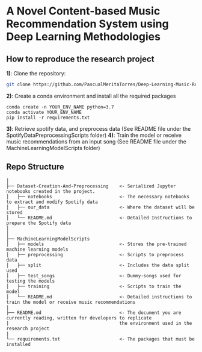 # A Novel Content-based Music Recommendation System using Deep Learning Methodologies

## How to reproduce the research project
**1)**: Clone the repository:
```sh
git clone https://github.com/PascualMeritaTorres/Deep-Learning-Music-Recommendation-System.git
```

**2)**: Create a conda environment and install all the required packages
```
conda create -n YOUR_ENV_NAME python=3.7
conda activate YOUR_ENV_NAME
pip install -r requirements.txt
```

**3)**: Retrieve spotify data, and preprocess data (See README file under the SpotifyDataPreprocessingScripts folder)
**4)**: Train the model or receive music recommendations from an input song (See README file under the MachineLearningModelScripts folder)

## Repo Structure
```
│
├── Dataset-Creation-And-Preprocessing    <- Serialized Jupyter notebooks created in the project.
│   ├── notebooks                         <- The necessary notebooks to extract and modify Spotify data
│   ├── our_data                          <- Where the dataset will be stored
│   └── README.md                         <- Detailed Instructions to prepare the Spotify data
│
│
├── MachineLearningModelScripts
│   ├── models                            <- Stores the pre-trained machine learning models
│   ├── preprocessing                     <- Scripts to preprocess data
│   ├── split                             <- Includes the data split used 
│   ├── test_songs                        <- Dummy-songs used for testing the models
│   ├── training                          <- Scripts to train the model
│   └── README.md                         <- Detailed instructions to train the model or receive music recommendations
|
├── README.md                             <- The document you are currently reading, written for developers to replicate 
|                                         the environment used in the research project
|
└── requirements.txt                      <- The packages that must be installed
```
